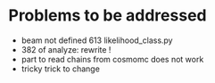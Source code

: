 Problems to be addressed
========================


- beam not defined 613 likelihood_class.py
- 382 of analyze: rewrite !
- part to read chains from cosmomc does not work
- tricky trick to change
